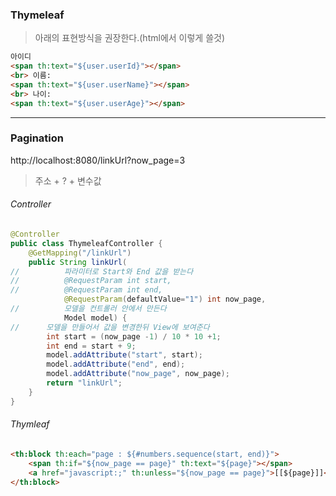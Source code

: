 ### Thymeleaf

> 아래의 표현방식을 권장한다.(html에서 이렇게 쓸것)

```html
아이디
<span th:text="${user.userId}"></span>
<br> 이름:
<span th:text="${user.userName}"></span>
<br> 나이:
<span th:text="${user.userAge}"></span>
```



---

### Pagination

http://localhost:8080/linkUrl?now_page=3

> 주소 + ? + 변수값



###### Controller

```java
@Controller
public class ThymeleafController {
	@GetMapping("/linkUrl")
	public String linkUrl(
//			파라미터로 Start와 End 값을 받는다
//			@RequestParam int start,
//			@RequestParam int end,
			@RequestParam(defaultValue="1") int now_page,
//			모델을 컨트롤러 안에서 만든다
			Model model) {
//		모델을 만들어서 값을 변경한뒤 View에 보여준다
		int start = (now_page -1) / 10 * 10 +1;
		int end = start + 9;
		model.addAttribute("start", start);
		model.addAttribute("end", end);
		model.addAttribute("now_page", now_page);
		return "linkUrl";
	}
}
```

###### Thymleaf

```html
<th:block th:each="page : ${#numbers.sequence(start, end)}">
	<span th:if="${now_page == page}" th:text="${page}"></span>
	<a href="javascript:;" th:unless="${now_page == page}">[[${page}]]</a>
</th:block>
```

